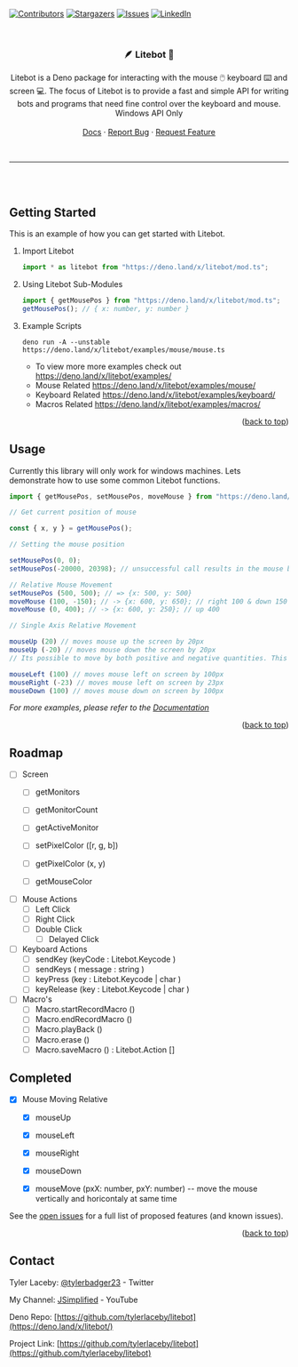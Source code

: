 <div id="top"></div>

[![Contributors][contributors-shield]][contributors-url]
[![Stargazers][stars-shield]][stars-url]
[![Issues][issues-shield]][issues-url]
[![LinkedIn][linkedin-shield]][linkedin-url]

<!-- PROJECT LOGO -->
<br />
<div align="center">
<h3 align="center"> 🪶 Litebot 🤖</h3>

  <p align="center">
    Litebot is a Deno package for interacting with the mouse 🖱️ keyboard ⌨️ and screen 💻. The
    focus of Litebot is to provide a fast and simple API for writing bots and programs that need
    fine control over the keyboard and mouse. Windows API Only
    <br />
    <br />
    <a target="_blank" href="https://doc.deno.land/https://deno.land/x/litebot/mod.ts">Docs</a>
    ·
    <a target="_blank" href="https://github.com/tylerlaceby/litebot/issues">Report Bug</a>
    ·
    <a target="_blank" href="https://github.com/tylerlaceby/litebot/issues">Request Feature</a>
  </p>
</div>

<br/>
<hr/>
<br/>
<br/>

<!-- GETTING STARTED -->

## Getting Started

This is an example of how you can get started with Litebot.

1. Import Litebot

   ```ts
   import * as litebot from "https://deno.land/x/litebot/mod.ts";
   ```

2. Using Litebot Sub-Modules
   ```ts
   import { getMousePos } from "https://deno.land/x/litebot/mod.ts";
   getMousePos(); // { x: number, y: number }
   ```
3. Example Scripts
   ```
   deno run -A --unstable https://deno.land/x/litebot/examples/mouse/mouse.ts
   ```
   - To view more more examples check out https://deno.land/x/litebot/examples/
   - Mouse Related https://deno.land/x/litebot/examples/mouse/
   - Keyboard Related https://deno.land/x/litebot/examples/keyboard/
   - Macros Related https://deno.land/x/litebot/examples/macros/

<p align="right">(<a href="#top">back to top</a>)</p>

<!-- USAGE EXAMPLES -->

## Usage

Currently this library will only work for windows machines.
Lets demonstrate how to use some common Litebot functions.

```ts
import { getMousePos, setMousePos, moveMouse } from "https://deno.land/x/litebot/mod.ts";

// Get current position of mouse

const { x, y } = getMousePos();

// Setting the mouse position

setMousePos(0, 0);
setMousePos(-20000, 20398); // unsuccessful call results in the mouse being at the endge of the screen on the x and y

// Relative Mouse Movement
setMousePos (500, 500); // => {x: 500, y: 500}
moveMouse (100, -150); // -> {x: 600, y: 650}; // right 100 & down 150
moveMouse (0, 400); // -> {x: 600, y: 250}; // up 400

// Single Axis Relative Movement

mouseUp (20) // moves mouse up the screen by 20px
mouseUp (-20) // moves mouse down the screen by 20px
// Its possible to move by both positive and negative quantities. This simply inverts the direction again.

mouseLeft (100) // moves mouse left on screen by 100px
mouseRight (-23) // moves mouse left on screen by 23px
mouseDown (100) // moves mouse down on screen by 100px

```

_For more examples, please refer to the [Documentation](https://doc.deno.land/https://deno.land/x/litebot/mod.ts)_

<p align="right">(<a href="#top">back to top</a>)</p>

<!-- ROADMAP -->

## Roadmap

- [ ] Screen 
  - [ ] getMonitors 
  - [ ] getMonitorCount
  - [ ] getActiveMonitor

  - [ ] setPixelColor ([r, g, b])
  - [ ] getPixelColor (x, y)
  - [ ] getMouseColor 

- [ ] Mouse Actions 
  - [ ] Left Click
  - [ ] Right Click
  - [ ] Double Click
    - [ ] Delayed Click

- [ ] Keyboard Actions
  - [ ] sendKey (keyCode : Litebot.Keycode )
  - [ ] sendKeys ( message : string )
  - [ ] keyPress (key : Litebot.Keycode | char )
  - [ ] keyRelease (key : Litebot.Keycode | char )

- [ ] Macro's 
  - [ ] Macro.startRecordMacro ()
  - [ ] Macro.endRecordMacro ()
  - [ ] Macro.playBack ()
  - [ ] Macro.erase ()
  - [ ] Macro.saveMacro () : Litebot.Action []

## Completed

- [x] Mouse Moving Relative 

  - [x] mouseUp
  - [x] mouseLeft
  - [x] mouseRight
  - [x] mouseDown
  - [x] mouseMove (pxX: number, pxY: number) -- move the mouse vertically and horicontaly at same time


See the [open issues](https://github.com/tylerlaceby/litebot/issues) for a full list of proposed features (and known issues).

<p align="right">(<a href="#top">back to top</a>)</p>

<!-- CONTACT -->

## Contact

Tyler Laceby: [@tylerbadger23](https://twitter.com/tylerbadger23) - Twitter

My Channel: [JSimplified](https://www.youtube.com/c/JSimplified) - YouTube

Deno Repo: [https://github.com/tylerlaceby/litebot](https://deno.land/x/litebot/)

Project Link: [https://github.com/tylerlaceby/litebot](https://github.com/tylerlaceby/litebot)

<!-- MARKDOWN LINKS & IMAGES -->
<!-- https://www.markdownguide.org/basic-syntax/#reference-style-links -->

[contributors-shield]: https://img.shields.io/github/contributors/tylerlaceby/litebot.svg?style=for-the-badge
[contributors-url]: https://github.com/tylerlaceby/litebot/graphs/contributors
[forks-shield]: https://img.shields.io/github/forks/tylerlaceby/litebot.svg?style=for-the-badge
[forks-url]: https://github.com/tylerlaceby/litebot/network/members
[stars-shield]: https://img.shields.io/github/stars/tylerlaceby/litebot.svg?style=for-the-badge
[stars-url]: https://github.com/tylerlaceby/litebot/stargazers
[issues-shield]: https://img.shields.io/github/issues/tylerlaceby/litebot.svg?style=for-the-badge
[issues-url]: https://github.com/tylerlaceby/litebot/issues
[license-shield]: https://img.shields.io/github/license/tylerlaceby/litebot.svg?style=for-the-badge
[license-url]: https://github.com/tylerlaceby/litebot/blob/master/LICENSE.txt
[linkedin-shield]: https://img.shields.io/badge/-LinkedIn-black.svg?style=for-the-badge&logo=linkedin&colorB=555
[linkedin-url]: https://linkedin.com/in/tyler-laceby-b94b27157
